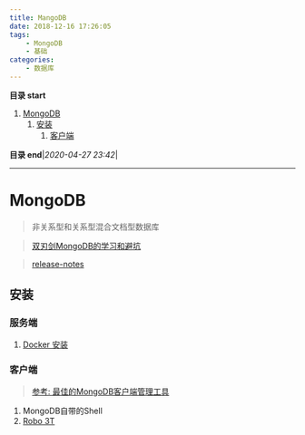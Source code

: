 ```yaml
---
title: MangoDB
date: 2018-12-16 17:26:05
tags: 
    - MongoDB
    - 基础
categories: 
    - 数据库
---
```


**目录 start**

1. [MongoDB](#mongodb)
    1. [安装](#安装)
        1. [客户端](#客户端)

**目录 end**|_2020-04-27 23:42_|
****************************************
# MongoDB
> 非关系型和关系型混合文档型数据库

> [双刃剑MongoDB的学习和避坑](https://segmentfault.com/a/1190000013589617)

> [release-notes](https://docs.mongodb.com/manual/release-notes/)

## 安装
### 服务端
1. [Docker 安装](https://hub.docker.com/_/mongo/)

### 客户端
> [参考: 最佳的MongoDB客户端管理工具](https://blog.csdn.net/chszs/article/details/51348248)  

1. MongoDB自带的Shell
1. [Robo 3T](https://robomongo.org/)
